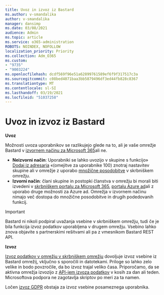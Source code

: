```yaml
---
title: Uvoz in izvoz iz Bastard
ms.author: v-smandalika
author: v-smandalika
manager: dansimp
ms.date: 03/08/2021
audience: Admin
ms.topic: article
ms.service: o365-administration
ROBOTS: NOINDEX, NOFOLLOW
localization_priority: Priority
ms.collection: Adm_O365
ms.custom:
- "9735"
- "9003224"
ms.openlocfilehash: dcdf569f96e51a62899761589ef6f9f317517c3a
ms.sourcegitcommit: c08bed4071baa3bb5879496df3ed44fb828c8367
ms.translationtype: MT
ms.contentlocale: sl-SI
ms.lasthandoff: 03/19/2021
ms.locfileid: "51037258"
---
```

# <a name="import-and-export-from-yammer"></a>Uvoz in izvoz iz Bastard

**Uvoz**

Možnosti uvoza uporabnikov se razlikujejo glede na to, ali je vaše omrežje Bastard v [izvornem načinu za Microsoft 365](https://docs.microsoft.com/yammer/configure-your-yammer-network/overview-native-mode)ali ne.

- **Neizvorni način**: Uporabniki se lahko uvozijo v skupine s funkcijo» [Dodaj iz adresarja](https://support.microsoft.com/office/manage-yammer-community-members-75253554-d0f3-4148-b835-e6a9a8a0c294) «(omejitve za uporabnike 100) znotraj nastavitev skupine ali v omrežje z uporabo [množične posodobitve](https://docs.microsoft.com/yammer/manage-yammer-users/add-block-or-remove-users) v skrbniškem omrežju.
- **Izvorni način**: člani skupine in postopki članstva v omrežju bi morali biti izvedeni v [skrbniškem portalu za Microsoft 365](https://docs.microsoft.com/microsoft-365/admin/add-users), [portalu Azure ad](https://docs.microsoft.com/azure/active-directory/fundamentals/add-users-azure-active-directory)ali z uporabo druge možnosti za Azure ad. Omrežja v izvornem načinu nimajo več dostopa do množične posodobitve in drugih podedovanih funkcij.

> [!IMPORTANT]
> Bastard ni nikoli podpiral uvažanja vsebine v skrbniškem omrežju, tudi če je bila funkcija izvoz podatkov uporabljena v drugem omrežju. Vsebino lahko znova objavite s partnerskimi rešitvami ali pa z vmesnikom Bastard REST API.

**Izvoz**

[Izvoz podatkov v omrežju v skrbniškem omrežju](https://docs.microsoft.com/yammer/manage-security-and-compliance/export-yammer-enterprise-data) dovoljuje izvoz vsebine iz Bastard omrežij, vključno s sporočili in datotekami. Priloge so lahko zelo velike in bodo povzročile, da bo izvoz trajal veliko časa. Priporočamo, da se aktivna omrežja izvozijo z [API-jem izvoza podatkov](https://developer.yammer.com/docs/data-export-api) v kosih za dan ali teden. Microsoftova podpora ne zagotavlja skriptov po meri za ta namen.

Ločen [izvoz GDPR](https://docs.microsoft.com/yammer/manage-security-and-compliance/gdpr-requests-in-yammer-enterprise) obstaja za izvoz vsebine posameznega uporabnika.